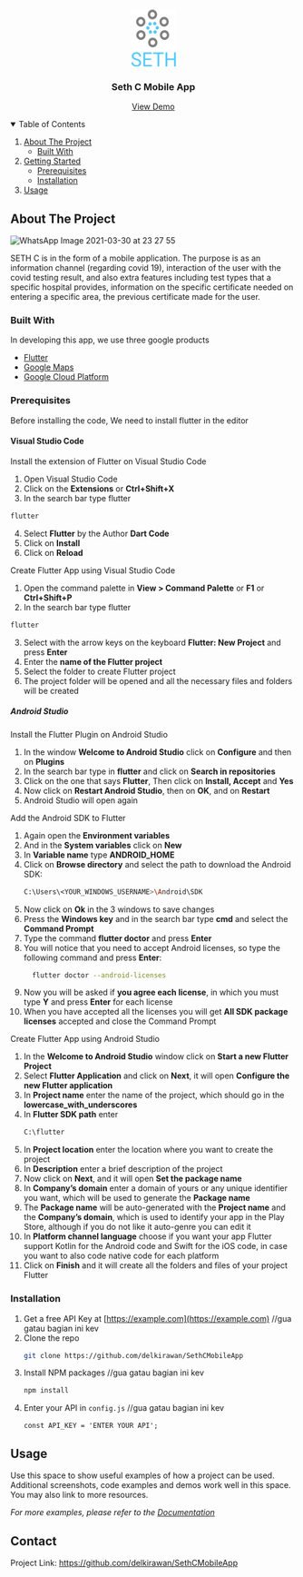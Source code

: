 
<!-- PROJECT LOGO -->
<br />
<p align="center">
    <img src="assets/images/logo.png" alt="Logo" width="80" height="100">
  </a>

  <h3 align="center">Seth C Mobile App</h3>

  <p align="center">
    <a href="https://youtu.be/nMipBSv4ch8">View Demo</a>

  </p>
</p>

<!-- TABLE OF CONTENTS -->
<details open="open">
  <summary>Table of Contents</summary>
  <ol>
    <li>
      <a href="#about-the-project">About The Project</a>
      <ul>
        <li><a href="#built-with">Built With</a></li>
      </ul>
    </li>
    <li>
      <a href="#getting-started">Getting Started</a>
      <ul>
        <li><a href="#prerequisites">Prerequisites</a></li>
        <li><a href="#installation">Installation</a></li>
      </ul>
    </li>
    <li><a href="#usage">Usage</a></li>
  </ol>
</details>

<!-- ABOUT THE PROJECT -->
## About The Project
![WhatsApp Image 2021-03-30 at 23 27 55](https://user-images.githubusercontent.com/74372891/113023215-9cbf0200-91af-11eb-8c03-f8c6026b0cf2.jpeg)

SETH C  is in the form of a mobile application. The purpose is as an information channel (regarding covid 19), interaction of the user with the covid testing result,  and also extra features including test types that a specific hospital provides,  information on the specific certificate needed on entering a specific area, the previous certificate made for the user. 

### Built With
In developing this app, we use three google products
* [Flutter](https://flutter.dev/)
* [Google Maps](https://www.google.com/maps)
* [Google Cloud Platform](https://cloud.google.com/)

### Prerequisites

Before installing the code, We need to install flutter in the editor

#### Visual Studio Code 

Install the extension of Flutter on Visual Studio Code
1. Open Visual Studio Code
2. Click on the **Extensions** or **Ctrl+Shift+X**
3. In the search bar type flutter
  ```sh
  flutter
  ```
4. Select **Flutter** by the Author **Dart Code**
5. Click on **Install**
6. Click on **Reload**

Create Flutter App using Visual Studio Code
1. Open the command palette in **View > Command Palette** or **F1** or **Ctrl+Shift+P**
2. In the search bar type flutter
  ```sh
  flutter
  ```
3. Select with the arrow keys on the keyboard **Flutter: New Project** and press **Enter**
4. Enter the **name of the Flutter project**
5. Select the folder to create Flutter project
6. The project folder will be opened and all the necessary files and folders will be created



##### Android Studio 

Install the Flutter Plugin on Android Studio
1. In the window **Welcome to Android Studio** click on **Configure** and then on **Plugins**
2. In the search bar type in **flutter** and click on **Search in repositories**
3. Click on the one that says **Flutter**, Then click on **Install, Accept** and **Yes**
4. Now click on **Restart Android Studio**, then on **OK**, and on **Restart**
5. Android Studio will open again

Add the Android SDK to Flutter
1. Again open the **Environment variables**
2. And in the **System variables** click on **New**
3. In **Variable name** type **ANDROID_HOME**
4. Click on **Browse directory** and select the path to download the Android SDK:
   ```sh
   C:\Users\<YOUR_WINDOWS_USERNAME>\Android\SDK
   ```
5. Now click on **Ok** in the 3 windows to save changes
6. Press the **Windows key** and in the search bar type **cmd** and select the **Command Prompt**
7. Type the command **flutter doctor** and press **Enter**
8. You will notice that you need to accept Android licenses, so type the following command and press **Enter**:
     ```sh
       flutter doctor --android-licenses
     ```
9. Now you will be asked if **you agree each license**, in which you must type **Y** and press **Enter** for each license
10. When you have accepted all the licenses you will get **All SDK package licenses** accepted and close the Command Prompt

Create Flutter App using Android Studio
1. In the **Welcome to Android Studio** window click on **Start a new Flutter Project**
2. Select **Flutter Application** and click on **Next**, it will open **Configure the new Flutter application**
3. In **Project name** enter the name of the project, which should go in the **lowercase_with_underscores**
4. In **Flutter SDK path** enter 
    ```sh
   C:\flutter
   ```
5. In **Project location** enter the location where you want to create the project
6. In **Description** enter a brief description of the project
7. Now click on **Next**, and it will open **Set the package name**
8. In **Company’s domain** enter a domain of yours or any unique identifier you want, which will be used to generate the **Package name**
9. The **Package name** will be auto-generated with the **Project name** and the **Company’s domain**, which is used to identify your app in the Play Store, although if you do not like it auto-genre you can edit it
10. In **Platform channel language** choose if you want your app Flutter support Kotlin for the Android code and Swift for the iOS code, in case you want to also code native code for each platform
11. Click on **Finish** and it will create all the folders and files of your project Flutter

### Installation

1. Get a free API Key at [https://example.com](https://example.com) //gua gatau bagian ini kev
2. Clone the repo
   ```sh
   git clone https://github.com/delkirawan/SethCMobileApp
   ```
3. Install NPM packages //gua gatau bagian ini kev
   ```sh
   npm install
   ```
4. Enter your API in `config.js` //gua gatau bagian ini kev
   ```JS
   const API_KEY = 'ENTER YOUR API';
   ```



<!-- USAGE EXAMPLES -->
## Usage

Use this space to show useful examples of how a project can be used. Additional screenshots, code examples and demos work well in this space. You may also link to more resources.

_For more examples, please refer to the [Documentation](https://example.com)_




<!-- CONTACT -->
## Contact

Project Link: https://github.com/delkirawan/SethCMobileApp

